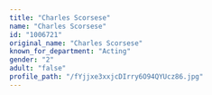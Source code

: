 ```yaml
---
title: "Charles Scorsese"
name: "Charles Scorsese"
id: "1006721"
original_name: "Charles Scorsese"
known_for_department: "Acting"
gender: "2"
adult: "false"
profile_path: "/fYjjxe3xxjcDIrry6O94QYUcz86.jpg"
---
```

